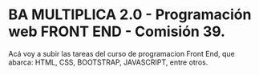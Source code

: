 # BA MULTIPLICA 2.0 - Programación web FRONT END - Comisión 39.

Acá voy a subir las tareas del curso de programacion Front End, que abarca: HTML, CSS, BOOTSTRAP, JAVASCRIPT, entre otros.
